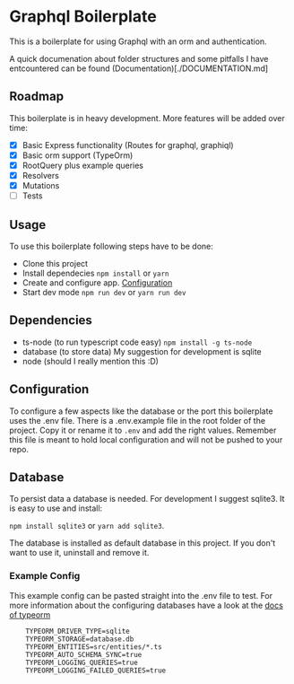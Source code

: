 # Graphql Boilerplate

This is a boilerplate for using Graphql with an orm and authentication.

A quick documenation about folder structures and some pitfalls I have entcountered can be found (Documentation)[./DOCUMENTATION.md]

## Roadmap

This boilerplate is in heavy development. More features will be added over time:

- [x] Basic Express functionality (Routes for graphql, graphiql)
- [x] Basic orm support (TypeOrm)
- [x] RootQuery plus example queries
- [x] Resolvers
- [x] Mutations
- [ ] Tests

## Usage

To use this boilerplate following steps have to be done:
- Clone this project
- Install dependecies `npm install` or `yarn`
- Create and configure app. [Configuration](#configuration)
- Start dev mode `npm run dev` or `yarn run dev`

## Dependencies

- ts-node (to run typescript code easy) `npm install -g ts-node`
- database (to store data) My suggestion for development is sqlite
- node (should I really mention this :D)

## Configuration

To configure a few aspects like the database or the port this boilerplate uses the .env file.
There is a .env.example file in the root folder of the project. Copy it or rename it to `.env` and add the right values.
Remember this file is meant to hold local configuration and will not be pushed to your repo.

## Database

To persist data a database is needed. For development I suggest sqlite3.
It is easy to use and install:

`npm install sqlite3` or `yarn add sqlite3`.

The database is installed as default database in this project. If you don't want to use it, uninstall and remove it.

### Example Config
This example config can be pasted straight into the .env file to test.
For more information about the configuring databases have a look at the [docs of typeorm](https://typeorm.github.io/connection.html#connection-environment-variables)
```
    TYPEORM_DRIVER_TYPE=sqlite
    TYPEORM_STORAGE=database.db
    TYPEORM_ENTITIES=src/entities/*.ts
    TYPEORM_AUTO_SCHEMA_SYNC=true
    TYPEORM_LOGGING_QUERIES=true
    TYPEORM_LOGGING_FAILED_QUERIES=true
```
